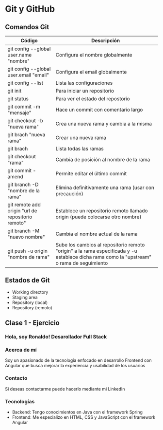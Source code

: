 # Git y GitHub

## Comandos Git

| Código                                            | Descripción                                                                                                                               |
| ------------------------------------------------- | ----------------------------------------------------------------------------------------------------------------------------------------- |
| git config --global user.name "nombre"            | Configura el nombre globalmente                                                                                                           |
| git config --global user.email "email"            | Configura el email globalmente                                                                                                            |
| git config --list                                 | Lista las configuraciones                                                                                                                 |
| git init                                          | Para iniciar un repositorio                                                                                                               |
| git status                                        | Para ver el estado del repostorio                                                                                                         |
| git commit -m "mensaje"                           | Hace un commit con comentario largo                                                                                                       |
| git checkout -b "nueva rama"                      | Crea una nueva rama y cambia a la misma                                                                                                   |
| git brach "nueva rama"                            | Crear una nueva rama                                                                                                                      |
| git brach                                         | Lista todas las ramas                                                                                                                     |
| git checkout "rama"                               | Cambia de posición al nombre de la rama                                                                                                   |
| git commit -amend                                 | Permite editar el último commit                                                                                                           |
| git branch -D "nombre de la rama"                 | Elimina definitivamente una rama (usar con precaución)                                                                                    |
| git remote add origin "url de repositorio remoto" | Establece un repositorio remoto llamado origin (puede colocarse otro nombre)                                                              |
| git branch -M "nuevo nombre"                      | Cambia el nombre actual de la rama                                                                                                        |
| git push -u origin "nombre de rama"               | Sube los cambios al repositorio remoto "origin" a la rama especificada y -u establece dicha rama como la "upstream" o rama de seguimiento |

## Estados de Git

- Working directory
- Staging area
- Repository (local)
- Repository (remoto)

## Clase 1 - Ejercicio

### Hola, soy Ronaldo! Desarollador Full Stack

### Acerca de mí

Soy un apasionado de la tecnología enfocado en desarrollo Frontend con Angular que busca mejorar la experiencia y usabilidad de los usuarios

### Contacto

Si deseas contactarme puede hacerlo mediante mi LinkedIn

### Tecnologías

- Backend: Tengo conocimientos en Java con el framework Spring
- Frontend: Me especializo en HTML, CSS y JavaScript con el framework Angular

